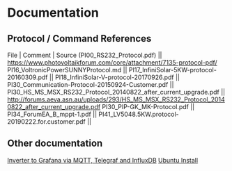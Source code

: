 # Documentation #

## Protocol / Command References ##

File | Comment | Source
(PI00_RS232_Protocol.pdf) || https://www.photovoltaikforum.com/core/attachment/7135-protocol-pdf/
PI16_VoltronicPowerSUNNYProtocol.md ||
PI17_InfiniSolar-5KW-protocol-20160309.pdf ||
PI18_InfiniSolar-V-protocol-20170926.pdf ||
PI30_Communication-Protocol-20150924-Customer.pdf ||
PI30_HS_MS_MSX_RS232_Protocol_20140822_after_current_upgrade.pdf || http://forums.aeva.asn.au/uploads/293/HS_MS_MSX_RS232_Protocol_20140822_after_current_upgrade.pdf
PI30_PIP-GK_MK-Protocol.pdf ||
PI34_ForumEA_B_mppt-1.pdf ||
PI41_LV5048.5KW.protocol-20190222.for.customer.pdf ||

## Other documentation ##
[Inverter to Grafana via MQTT, Telegraf and InfluxDB](MQTT_Influx_Grafana.md)
[Ubuntu Install](ubuntu_install.md)
